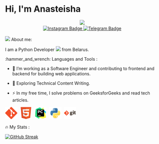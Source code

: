# Hi, I'm Anasteisha
<div id="header" align="center">
  <img src="https://media.giphy.com/media/jNA4Bof4CGbwNOlRP9/giphy.gif" width="480"/>
</div>
<div id="badges" align="center">
  <a href="your-linkedin-URL">
    <img src="https://img.shields.io/badge/Instagram-red?style=for-the-badge&logo=Instagram&logoColor=black" alt="Instagram Badge"/>
  </a>
  <a href="https://tlgg.ru/@nastasandalova">
    <img src="https://img.shields.io/badge/Telegram-blue?style=for-the-badge&logo=Telegram&logoColor=black" alt="Telegram Badge"/>
  </a>
</div>
<div id="badges" align="center">
  <img src="https://komarev.com/ghpvc/?username=Shundik&style=flat-square&color=blue" alt=""/>
</dif> 

<div id="header" align="left">
  <img src="https://media.giphy.com/media/77T0KoLNfI9kXYWoAK/giphy.gif" width="50"/> About me:
  
  I am a Python Developer <img src="https://media.giphy.com/media/WUlplcMpOCEmTGBtBW/giphy.gif" width="30"> from Belarus.
</div>
<div id="header" align="left">
  :hammer_and_wrench: Languages and Tools :
  
  
</div>
<div id="header" align="left">
  
  - :telescope: I’m working as a Software Engineer and contributing to frontend and backend for building web applications.

  - :seedling: Exploring Technical Content Writing.

  - :zap: In my free time, I solve problems on GeeksforGeeks and read tech articles.
</dif>




<div>
  <img src="https://github.com/devicons/devicon/blob/master/icons/git/git-original.svg" title="GIT" alt="GIT" width="40" height="40"/>&nbsp;
  <img src="https://github.com/devicons/devicon/blob/master/icons/html5/html5-original.svg" title="HTML" alt="HTML" width="40" height="40"/>&nbsp;
  <img src="https://github.com/devicons/devicon/blob/master/icons/pycharm/pycharm-original.svg" title="pycharm" alt="pycharm" width="40" height="40"/>&nbsp;
  <img src="https://github.com/devicons/devicon/blob/master/icons/python/python-original.svg" title="python " alt="python" width="40" height="40"/>&nbsp;
  <img src="https://github.com/devicons/devicon/blob/master/icons/git/git-original-wordmark.svg" title="Git" **alt="Git" width="40" height="40"/>
</div>



:fire: My Stats :



[![GitHub Streak](http://github-readme-streak-stats.herokuapp.com?user=Shundik&theme=algolia)](https://git.io/streak-stats)
